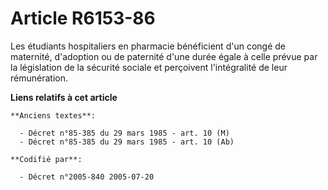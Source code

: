 # Article R6153-86

Les étudiants hospitaliers en pharmacie bénéficient d'un congé de maternité, d'adoption ou de paternité d'une durée égale à
celle prévue par la législation de la sécurité sociale et perçoivent l'intégralité de leur rémunération.

**Liens relatifs à cet article**

	**Anciens textes**:

	  - Décret n°85-385 du 29 mars 1985 - art. 10 (M)
	  - Décret n°85-385 du 29 mars 1985 - art. 10 (Ab)

	**Codifié par**:

	  - Décret n°2005-840 2005-07-20
